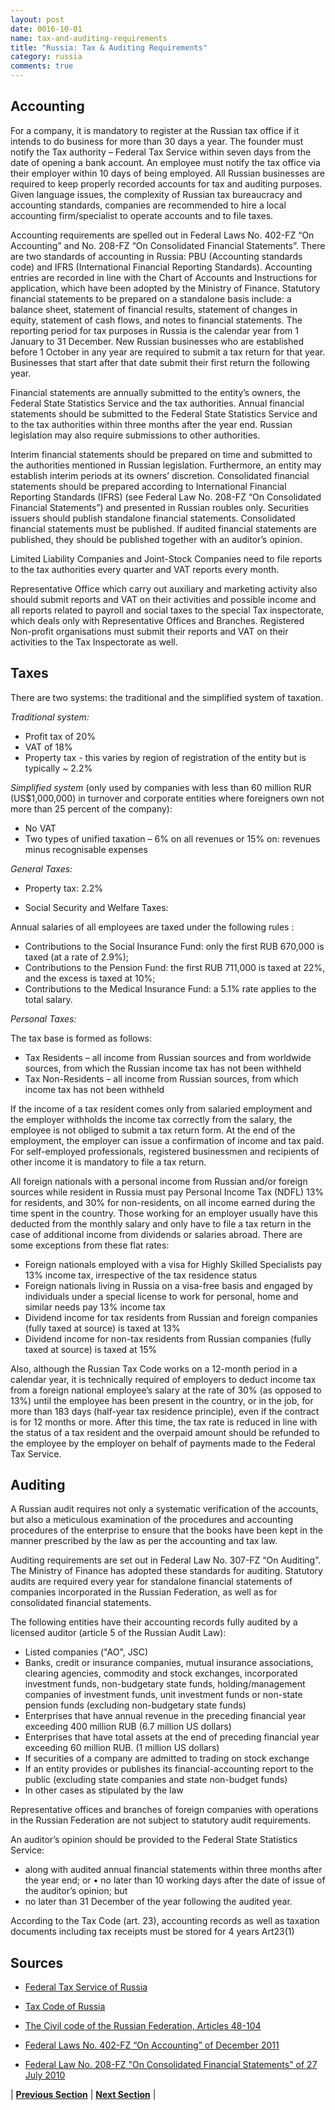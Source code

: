 ```yaml
---
layout: post
date: 0016-10-01
name: tax-and-auditing-requirements
title: "Russia: Tax & Auditing Requirements"
category: russia
comments: true
---
```


## Accounting 
 
For a company, it is mandatory to register at the Russian tax office if it intends to do business for more than 30 days a year. The founder must notify the Tax authority – Federal Tax Service within seven days from the date of opening a bank account. An employee must notify the tax office via their employer within 10 days of being employed. All Russian businesses are required to keep properly recorded accounts for tax and auditing purposes. Given language issues, the complexity of Russian tax bureaucracy and accounting standards, companies are recommended to hire a local accounting firm/specialist to operate accounts and to file taxes.
  
Accounting requirements are spelled out in Federal Laws No. 402-FZ “On Accounting” and No. 208-FZ  “On Consolidated Financial Statements”. There are two standards of accounting in Russia: PBU (Accounting standards code) and IFRS (International Financial Reporting Standards).  Accounting entries are recorded in line with the Chart of Accounts and Instructions for application, which have been adopted by the Ministry of Finance. Statutory financial statements to be prepared on a standalone basis include: a balance sheet, statement of financial results, statement of changes in equity, statement of cash flows, and notes to financial statements. The reporting period for tax purposes in Russia is the calendar year from 1 January to 31 December. New Russian businesses who are established before 1 October in any year are required to submit a tax return for that year. Businesses that start after that date submit their first return the following year.
 
Financial statements are annually submitted to the entity’s owners, the Federal State Statistics Service and the tax authorities. Annual financial statements should be submitted to the Federal State Statistics Service and to the tax authorities within three months after the year end. Russian legislation may also require submissions to other authorities.
 
Interim financial statements should be prepared on time and submitted to the authorities mentioned in Russian legislation. Furthermore, an entity may establish interim periods at its owners’ discretion. Consolidated financial statements should be prepared according to International Financial Reporting Standards (IFRS) (see Federal Law No. 208-FZ “On Consolidated Financial Statements”) and presented in Russian roubles only. Securities issuers should publish standalone financial statements. Consolidated financial statements must be published. If audited financial statements are published, they should be published together with an auditor’s opinion.
 
Limited Liability Companies and Joint-Stock Companies need to file reports to the tax authorities every quarter and VAT reports every month.
 
Representative Office which carry out auxiliary and marketing activity also should submit reports and VAT on their activities and possible income and all reports related to payroll and social taxes to the special Tax inspectorate, which deals only with Representative Offices and Branches.
Registered Non-profit organisations must submit their reports and VAT on their activities to the Tax Inspectorate as well.
 
## Taxes
 
There are two systems: the traditional and the simplified system of taxation.
 
*Traditional system:*
 
  - Profit tax of 20%
  - VAT of 18%
  - Property tax - this varies by region of registration of the entity but is typically ~ 2.2%
 
*Simplified system* (only used by companies with less than 60 million RUR (US$1,000,000) in turnover and corporate entities where foreigners own not more than 25 percent of the company):
  - No VAT 
  - Two types of unified taxation – 6% on all revenues or 15% on: revenues minus recognisable expenses

*General Taxes:*

  - Property tax: 2.2%  

  - Social Security and Welfare Taxes:
 
Annual salaries of all employees are taxed under the following rules :

  - Contributions to the Social Insurance Fund: only the first RUB 670,000 is taxed (at a rate of 2.9%);
  - Contributions to the Pension Fund: the first RUB 711,000  is taxed at 22%, and the excess is taxed at 10%;
  - Contributions to the Medical Insurance Fund: a 5.1% rate applies to the total salary.


*Personal Taxes:*
 
 
The tax base is formed as follows:
 
  - Tax Residents – all income from Russian sources and from worldwide sources, from which the Russian income tax has not been withheld
  - Tax Non-Residents – all income from Russian sources, from which income tax has not been withheld
  
If the income of a tax resident comes only from salaried employment and the employer withholds the income tax correctly from the salary, the employee is not obliged to submit a tax return form. At the end of the employment, the employer can issue a confirmation of income and tax paid. For self-employed professionals, registered businessmen and recipients of other income it is mandatory to file a tax return.

All foreign nationals with a personal income from Russian and/or foreign sources while resident in Russia must pay Personal Income Tax (NDFL) 13% for residents, and 30% for non-residents, on all income earned during the time spent in the country. Those working for an employer usually have this deducted from the monthly salary and only have to file a tax return in the case of additional income from dividends or salaries abroad. There are some exceptions from these flat rates:
 
  - Foreign nationals employed with a visa for Highly Skilled Specialists pay 13% income tax, irrespective of the tax residence status
  - Foreign nationals living in Russia on a visa-free basis and engaged by individuals under a special license to work for personal, home and similar needs pay 13% income tax
  - Dividend income for tax residents from Russian and foreign companies (fully taxed at source) is taxed at 13%
  - Dividend income for non-tax residents from Russian companies (fully taxed at source) is taxed at 15%
 
Also, although the Russian Tax Code works on a 12-month period in a calendar year, it is technically required of employers to deduct income tax from a foreign national employee’s salary at the rate of 30% (as opposed to 13%) until the employee has been present in the country, or in the job, for more than 183 days (half-year tax residence principle), even if the contract is for 12 months or more. After this time, the tax rate is reduced in line with the status of a tax resident and the overpaid amount should be refunded to the employee by the employer on behalf of payments made to the Federal Tax Service.


  
## Auditing
 
A Russian audit requires not only a systematic verification of the accounts, but also a meticulous examination of the procedures and accounting procedures of the enterprise to ensure that the books have been kept in the manner prescribed by the law as per the accounting and tax law.
 
Auditing requirements are set out in Federal Law No. 307-FZ “On Auditing”. The Ministry of Finance has adopted these standards for auditing. Statutory audits are required every year for standalone financial statements of companies incorporated in the Russian Federation, as well as for consolidated financial statements.
 
The following entities have their accounting records fully audited by a licensed auditor (article 5 of the Russian Audit Law):

  - Listed companies ("AO", JSC)
  - Banks, credit or insurance companies, mutual insurance associations, clearing agencies, commodity and stock exchanges, incorporated investment funds, non-budgetary state funds, holding/management companies of investment funds, unit investment funds or non-state pension funds (excluding non-budgetary state funds)
  - Enterprises that have annual revenue in the preceding financial year exceeding 400 million RUB (6.7 million US dollars)
  - Enterprises that have total assets at the end of preceding financial year exceeding 60 million RUB. (1 million US dollars)
  - If securities of a company are admitted to trading on stock exchange
  - If an entity provides or publishes its financial-accounting report to the public (excluding state companies and state non-budget funds)
  - In other cases as stipulated by the law
 
Representative offices and branches of foreign companies with operations in the Russian Federation are not subject to statutory audit requirements.
 
An auditor’s opinion should be provided to the Federal State Statistics Service:
 
  - along with audited annual financial statements within three months after the year end; or •  no later than 10 working days after the date of issue of the auditor’s opinion; but
  - no later than 31 December of the year following the audited year.
  
According to the Tax Code (art. 23), accounting records as well as taxation documents including tax receipts must be stored for 4 years Art23(1)
 
 
## Sources
 
  - [Federal Tax Service of Russia](https://www.nalog.ru/eng/taxation_in_russia/np/)
 
  - [Tax Code of Russia](https://www.nalog.ru/eng/tax_legislation/tax_code_of_russia/)
 
  - [The Civil code of the Russian Federation, Articles 48-104](http://www.wipo.int/edocs/lexdocs/laws/en/ru/ru083en.pdf)
  
  - [Federal Laws No. 402-FZ “On Accounting” of December 2011](http://old.minfin.ru/common/upload/library/2015/10/main/Federal_Law_On_Accounting.docx)

  - [Federal Law No. 208-FZ "On Consolidated Financial Statements" of 27 July 2010](https://www.wto.org/english/thewto_e/acc_e/rus_e/WTACCRUS48A5_LEG_119.pdf)
  

| **[Previous Section]( https://neo-project.github.io/global-blockchain-compliance-hub//russia/russia-team-member-nationality-requirements.html)** | **[Next Section]( https://neo-project.github.io/global-blockchain-compliance-hub//russia/russia-governing-by-law.html)** |

